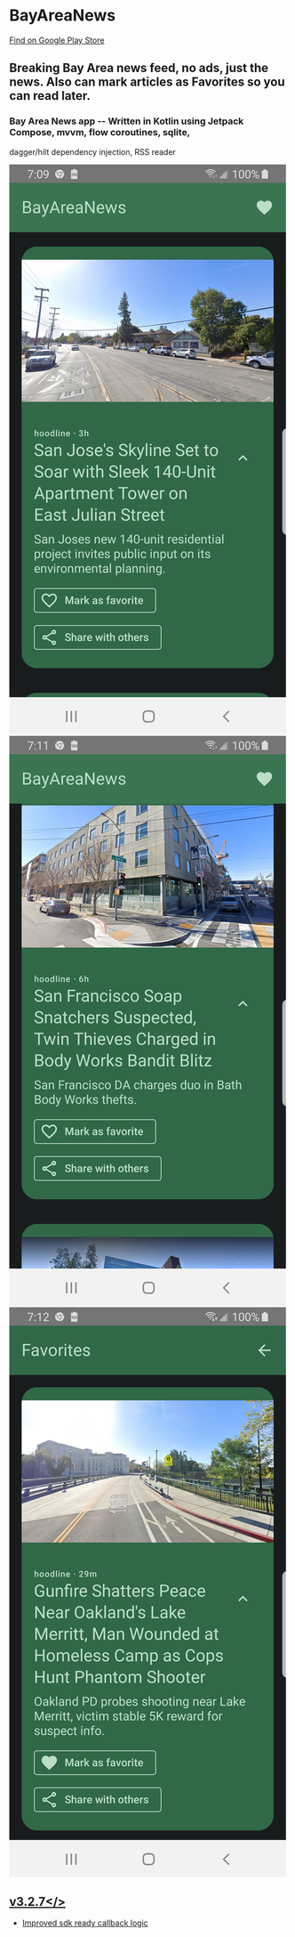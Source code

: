 # BayAreaNews

<a href="https://play.google.com/store/apps/details?id=com.kk.android.bayareanews">Find on Google Play Store</a>

## Breaking Bay Area news feed, no ads, just the news.  Also can mark articles as Favorites so you can read later.

### Bay Area News app -- Written in Kotlin using Jetpack Compose, mvvm, flow coroutines, sqlite,
dagger/hilt dependency injection, RSS reader

<img src="external/screenshot_rss_1.png"/>


<img src="external/screenshot_rss_2.png"/>


<img src="external/screenshot_faves_1.png"/>

## <a href="https://artifactory.tools.tapresearch.io/artifactory/webapp/#/artifacts/browse/tree/General/tapresearch-android-sdk/com/tapresearch/tapsdk/3.2.7">v3.2.7</>
- Improved sdk ready callback logic


